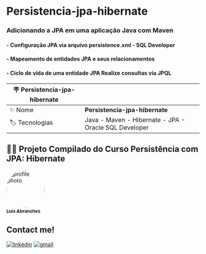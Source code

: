 

# Persistencia-jpa-hibernate
### Adicionando a JPA em uma aplicação Java com Maven 
#### - Configuração  JPA via arquivo persistence.xml - SQL Developer
#### - Mapeamento de entidades JPA e seus relacionamentos
#### - Ciclo de vida de uma entidade JPA Realize consultas via JPQL



| :placard: Persistencia-jpa-hibernate  |     |
| -------------  | --- |
| :sparkles: Nome        | **Persistencia-jpa-hibernate**
| :label: Tecnologias | Java - Maven - Hibernate - JPA - Oracle SQL Developer


## 👨‍💻 Projeto Compilado do Curso Persistência com JPA: Hibernate

<a href="https://github.com/pejamp">
 <img 
  src="https://github.com/lu78abranches/Chalenge-CodeChella/assets/101315079/81923a48-6709-471c-8774-b8d999401db7" 
  width="100px;" 
  alt="profile photo" 
  style="border-radius: 50%;"
 />
 <br />
 <sub><b>Luis Abranches</b></sub>
</a> 
<a href="https://github.com/pejamp"></a>
<br />

## Contact me!

[![linkedin](https://img.shields.io/badge/linkedin-0A66C2?style=for-the-badge&logo=linkedin&logoColor=white)](https://www.linkedin.com/in/luis-abranches/)
[![gmail](https://img.shields.io/badge/gmail-c14438?style=for-the-badge&logo=gmail&logoColor=white)](mailto:luisabranches.violao@gmail.com)
